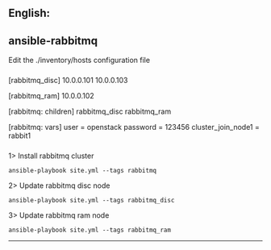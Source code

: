 English:
------------------------------------------------------
## ansible-rabbitmq ##

Edit the ./inventory/hosts configuration file

###
[rabbitmq_disc]
10.0.0.101
10.0.0.103

[rabbitmq_ram]
10.0.0.102

[rabbitmq: children]
rabbitmq_disc
rabbitmq_ram

[rabbitmq: vars]
user = openstack
password = 123456
cluster_join_node1 = rabbit1
###

1> Install rabbitmq cluster
```
ansible-playbook site.yml --tags rabbitmq
```

2> Update rabbitmq disc node
```
ansible-playbook site.yml --tags rabbitmq_disc
```

3> Update rabbitmq ram node
```
ansible-playbook site.yml --tags rabbitmq_ram
```

------------------------------------------------------

